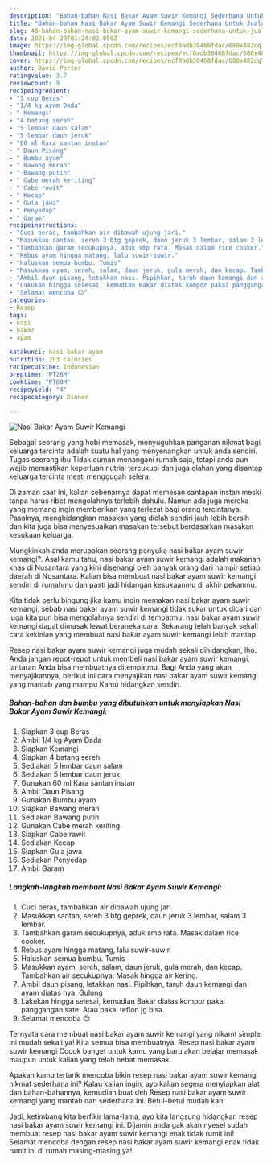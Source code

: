```yaml
---
description: "Bahan-bahan Nasi Bakar Ayam Suwir Kemangi Sederhana Untuk Jualan"
title: "Bahan-bahan Nasi Bakar Ayam Suwir Kemangi Sederhana Untuk Jualan"
slug: 48-bahan-bahan-nasi-bakar-ayam-suwir-kemangi-sederhana-untuk-jualan
date: 2021-04-29T01:24:02.059Z
image: https://img-global.cpcdn.com/recipes/ecf0adb30468fdac/680x482cq70/nasi-bakar-ayam-suwir-kemangi-foto-resep-utama.jpg
thumbnail: https://img-global.cpcdn.com/recipes/ecf0adb30468fdac/680x482cq70/nasi-bakar-ayam-suwir-kemangi-foto-resep-utama.jpg
cover: https://img-global.cpcdn.com/recipes/ecf0adb30468fdac/680x482cq70/nasi-bakar-ayam-suwir-kemangi-foto-resep-utama.jpg
author: David Porter
ratingvalue: 3.7
reviewcount: 9
recipeingredient:
- "3 cup Beras"
- "1/4 kg Ayam Dada"
- " Kemangi"
- "4 batang sereh"
- "5 lembar daun salam"
- "5 lembar daun jeruk"
- "60 ml Kara santan instan"
- " Daun Pisang"
- " Bumbu ayam"
- " Bawang merah"
- " Bawang putih"
- " Cabe merah keriting"
- " Cabe rawit"
- " Kecap"
- " Gula jawa"
- " Penyedap"
- " Garam"
recipeinstructions:
- "Cuci beras, tambahkan air dibawah ujung jari."
- "Masukkan santan, sereh 3 btg geprek, daun jeruk 3 lembar, salam 3 lembar."
- "Tambahkan garam secukupnya, aduk smp rata. Masak dalam rice cooker."
- "Rebus ayam hingga matang, lalu suwir-suwir."
- "Haluskan semua bumbu. Tumis"
- "Masukkan ayam, sereh, salam, daun jeruk, gula merah, dan kecap. Tambahkan air secukupnya. Masak hingga air kering."
- "Ambil daun pisang, letakkan nasi. Pipihkan, taruh daun kemangi dan ayam diatas nya. Gulung"
- "Lakukan hingga selesai, kemudian Bakar diatas kompor pakai panggangan sate. Atau pakai teflon jg bisa."
- "Selamat mencoba 😊"
categories:
- Resep
tags:
- nasi
- bakar
- ayam

katakunci: nasi bakar ayam 
nutrition: 293 calories
recipecuisine: Indonesian
preptime: "PT26M"
cooktime: "PT60M"
recipeyield: "4"
recipecategory: Dinner

---
```



![Nasi Bakar Ayam Suwir Kemangi](https://img-global.cpcdn.com/recipes/ecf0adb30468fdac/680x482cq70/nasi-bakar-ayam-suwir-kemangi-foto-resep-utama.jpg)

Sebagai seorang yang hobi memasak, menyuguhkan panganan nikmat bagi keluarga tercinta adalah suatu hal yang menyenangkan untuk anda sendiri. Tugas seorang ibu Tidak cuman menangani rumah saja, tetapi anda pun wajib memastikan keperluan nutrisi tercukupi dan juga olahan yang disantap keluarga tercinta mesti menggugah selera.

Di zaman  saat ini, kalian sebenarnya dapat memesan santapan instan meski tanpa harus ribet mengolahnya terlebih dahulu. Namun ada juga mereka yang memang ingin memberikan yang terlezat bagi orang tercintanya. Pasalnya, menghidangkan masakan yang diolah sendiri jauh lebih bersih dan kita juga bisa menyesuaikan masakan tersebut berdasarkan masakan kesukaan keluarga. 



Mungkinkah anda merupakan seorang penyuka nasi bakar ayam suwir kemangi?. Asal kamu tahu, nasi bakar ayam suwir kemangi adalah makanan khas di Nusantara yang kini disenangi oleh banyak orang dari hampir setiap daerah di Nusantara. Kalian bisa membuat nasi bakar ayam suwir kemangi sendiri di rumahmu dan pasti jadi hidangan kesukaanmu di akhir pekanmu.

Kita tidak perlu bingung jika kamu ingin memakan nasi bakar ayam suwir kemangi, sebab nasi bakar ayam suwir kemangi tidak sukar untuk dicari dan juga kita pun bisa mengolahnya sendiri di tempatmu. nasi bakar ayam suwir kemangi dapat dimasak lewat beraneka cara. Sekarang telah banyak sekali cara kekinian yang membuat nasi bakar ayam suwir kemangi lebih mantap.

Resep nasi bakar ayam suwir kemangi juga mudah sekali dihidangkan, lho. Anda jangan repot-repot untuk membeli nasi bakar ayam suwir kemangi, lantaran Anda bisa membuatnya ditempatmu. Bagi Anda yang akan menyajikannya, berikut ini cara menyajikan nasi bakar ayam suwir kemangi yang mantab yang mampu Kamu hidangkan sendiri.

<!--inarticleads1-->

##### Bahan-bahan dan bumbu yang dibutuhkan untuk menyiapkan Nasi Bakar Ayam Suwir Kemangi:

1. Siapkan 3 cup Beras
1. Ambil 1/4 kg Ayam Dada
1. Siapkan  Kemangi
1. Siapkan 4 batang sereh
1. Sediakan 5 lembar daun salam
1. Sediakan 5 lembar daun jeruk
1. Gunakan 60 ml Kara santan instan
1. Ambil  Daun Pisang
1. Gunakan  Bumbu ayam
1. Siapkan  Bawang merah
1. Sediakan  Bawang putih
1. Gunakan  Cabe merah keriting
1. Siapkan  Cabe rawit
1. Sediakan  Kecap
1. Siapkan  Gula jawa
1. Sediakan  Penyedap
1. Ambil  Garam




<!--inarticleads2-->

##### Langkah-langkah membuat Nasi Bakar Ayam Suwir Kemangi:

1. Cuci beras, tambahkan air dibawah ujung jari.
1. Masukkan santan, sereh 3 btg geprek, daun jeruk 3 lembar, salam 3 lembar.
1. Tambahkan garam secukupnya, aduk smp rata. Masak dalam rice cooker.
1. Rebus ayam hingga matang, lalu suwir-suwir.
1. Haluskan semua bumbu. Tumis
1. Masukkan ayam, sereh, salam, daun jeruk, gula merah, dan kecap. Tambahkan air secukupnya. Masak hingga air kering.
1. Ambil daun pisang, letakkan nasi. Pipihkan, taruh daun kemangi dan ayam diatas nya. Gulung
1. Lakukan hingga selesai, kemudian Bakar diatas kompor pakai panggangan sate. Atau pakai teflon jg bisa.
1. Selamat mencoba 😊




Ternyata cara membuat nasi bakar ayam suwir kemangi yang nikamt simple ini mudah sekali ya! Kita semua bisa membuatnya. Resep nasi bakar ayam suwir kemangi Cocok banget untuk kamu yang baru akan belajar memasak maupun untuk kalian yang telah hebat memasak.

Apakah kamu tertarik mencoba bikin resep nasi bakar ayam suwir kemangi nikmat sederhana ini? Kalau kalian ingin, ayo kalian segera menyiapkan alat dan bahan-bahannya, kemudian buat deh Resep nasi bakar ayam suwir kemangi yang mantab dan sederhana ini. Betul-betul mudah kan. 

Jadi, ketimbang kita berfikir lama-lama, ayo kita langsung hidangkan resep nasi bakar ayam suwir kemangi ini. Dijamin anda gak akan nyesel sudah membuat resep nasi bakar ayam suwir kemangi enak tidak rumit ini! Selamat mencoba dengan resep nasi bakar ayam suwir kemangi enak tidak rumit ini di rumah masing-masing,ya!.

